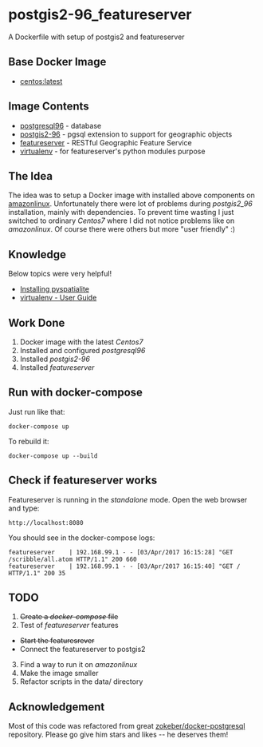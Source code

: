 # postgis2-96_featureserver
A Dockerfile with setup of postgis2 and featureserver

## Base Docker Image

* [centos:latest](https://hub.docker.com/_/centos/)

## Image Contents

* [postgresql96](https://yum.postgresql.org/repopackages.php#pg96) - database
* [postgis2-96](http://postgis.net) - pgsql extension to support for geographic objects
* [featureserver](http://featureserver.org/index.html) -  RESTful Geographic Feature Service
* [virtualenv](https://virtualenv.pypa.io/en/stable/) - for featureserver's python modules purpose

## The Idea

The idea was to setup a Docker image with installed above components on [amazonlinux](https://hub.docker.com/_/amazonlinux/). Unfortunately there were lot of problems during *postgis2_96* installation, mainly with dependencies.
To prevent time wasting I just switched to ordinary *Centos7* where I did not notice problems like on *amazonlinux*. Of course there were others but more "user friendly" :)

## Knowledge

Below topics were very helpful!

* [Installing pyspatialite](http://blog.oddbit.com/2015/11/17/installing-pyspatialite-on-fedora/)
* [virtualenv - User Guide](https://virtualenv.pypa.io/en/stable/userguide/)

## Work Done

1. Docker image with the latest *Centos7*
2. Installed and configured *postgresql96*
3. Installed *postgis2-96*
4. Installed *featureserver*

## Run with docker-compose

Just run like that:

`docker-compose up`

To rebuild it:

`docker-compose up --build`

## Check if featureserver works

Featureserver is running in the *standalone* mode. Open the web browser and type:

`http://localhost:8080`

You should see in the docker-compose logs:

```
featureserver    | 192.168.99.1 - - [03/Apr/2017 16:15:28] "GET /scribble/all.atom HTTP/1.1" 200 660
featureserver    | 192.168.99.1 - - [03/Apr/2017 16:15:40] "GET / HTTP/1.1" 200 35
```

## TODO

1. ~~Create a *docker-compose* file~~
2. Test of *featureserver* features
  * ~~Start the featuresrever~~
  * Connect the featureserver to postgis2
3. Find a way to run it on *amazonlinux*
4. Make the image smaller
5. Refactor scripts in the data/ directory

## Acknowledgement

Most of this code was refactored from great [zokeber/docker-postgresql](https://github.com/zokeber/docker-postgresql) repository. Please go give him stars and likes -- he deserves them!
